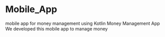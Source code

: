 # Mobile_App
mobile app for money management using Kotlin
Money Management App We developed this mobile app to manage money
